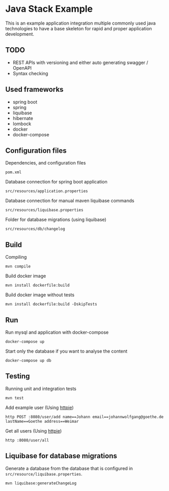 Java Stack Example
===

This is an example application integration multiple commonly used java technologies to have a base skeleton for rapid and proper application development.

TODO
---

- REST APIs with versioning and either auto generating swagger / OpenAPI
- Syntax checking

Used frameworks
---

- spring boot
- spring
- liquibase
- hibernate
- lombock
- docker
- docker-compose

Configuration files
---

Dependencies, and configuration files

    pom.xml

Database connection for spring boot application

    src/resources/application.properties

Database connection for manual maven liquibase commands

    src/resources/liquibase.properties

Folder for database migrations (using liquibase)

    src/resources/db/changelog

Build
---

Compiling

    mvn compile

Build docker image

    mvn install dockerfile:build

Build docker image without tests

    mvn install dockerfile:build -DskipTests

Run
---

Run mysql and application with docker-compose

    docker-compose up

Start only the database if you want to analyse the content

    docker-compose up db

Testing
---

Running unit and integration tests

    mvn test

Add example user (Using [httpie](https://httpie.org/))

    http POST :8080/user/add name==Johann email==johannwolfgang@goethe.de lastName==Goethe address==Weimar

Get all users (Using [httpie](https://httpie.org/))

    http :8080/user/all


Liquibase for database migrations
---

Generate a database from the database that is configured in `src/resource/liquibase.properties`.

    mvn liquibase:generateChangeLog